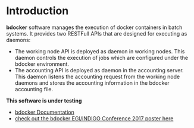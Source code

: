 # Introduction

**bdocker** software manages the execution of docker containers in batch systems.
It provides two RESTFull APIs that are designed for executing as daemons:
* The working node API is deployed as daemon in working nodes.
 This daemon controls the execution of jobs which are configured under the bdocker environment.
* The accounting API is deployed as daemon in the accounting server.
This daemon listens the accounting request from the working node daemons and stores the accounting information
in the bdocker accounting file.

**This software is under testing**

* [bdocker Documentation](https://www.gitbook.com/book/indigo-dc/bdocker)
* [check out the bdocker EGI/INDIGO Conference 2017 poster here](doc/EGI-INDIGO2017.pdf)
